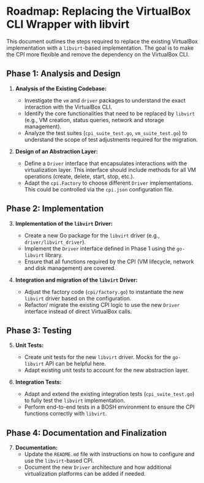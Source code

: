 # Roadmap: Replacing the VirtualBox CLI Wrapper with libvirt

This document outlines the steps required to replace the existing VirtualBox implementation with a `libvirt`-based implementation. The goal is to make the CPI more flexible and remove the dependency on the VirtualBox CLI.

## Phase 1: Analysis and Design

1.  **Analysis of the Existing Codebase:**
    *   Investigate the `vm` and `driver` packages to understand the exact interaction with the VirtualBox CLI.
    *   Identify the core functionalities that need to be replaced by `libvirt` (e.g., VM creation, status queries, network and storage management).
    *   Analyze the test suites (`cpi_suite_test.go`, `vm_suite_test.go`) to understand the scope of test adjustments required for the migration.

2.  **Design of an Abstraction Layer:**
    *   Define a `Driver` interface that encapsulates interactions with the virtualization layer. This interface should include methods for all VM operations (create, delete, start, stop, etc.).
    *   Adapt the `cpi.Factory` to choose different `Driver` implementations. This could be controlled via the `cpi.json` configuration file.

## Phase 2: Implementation

3.  **Implementation of the `libvirt` Driver:**
    *   Create a new Go package for the `libvirt` driver (e.g., `driver/libvirt_driver`).
    *   Implement the `Driver` interface defined in Phase 1 using the `go-libvirt` library.
    *   Ensure that all functions required by the CPI (VM lifecycle, network and disk management) are covered.

4.  **Integration and migration of the `libvirt` Driver:**
    *   Adjust the factory code (`cpi/factory.go`) to instantiate the new `libvirt` driver based on the configuration.
    *   Refactor/ migrate the existing CPI logic to use the new `Driver` interface instead of direct VirtualBox calls.

## Phase 3: Testing

5.  **Unit Tests:**
    *   Create unit tests for the new `libvirt` driver. Mocks for the `go-libvirt` API can be helpful here.
    *   Adapt existing unit tests to account for the new abstraction layer.

6.  **Integration Tests:**
    *   Adapt and extend the existing integration tests (`cpi_suite_test.go`) to fully test the `libvirt` implementation.
    *   Perform end-to-end tests in a BOSH environment to ensure the CPI functions correctly with `libvirt`.

## Phase 4: Documentation and Finalization

7.  **Documentation:**
    *   Update the `README.md` file with instructions on how to configure and use the `libvirt`-based CPI.
    *   Document the new `Driver` architecture and how additional virtualization platforms can be added if needed.